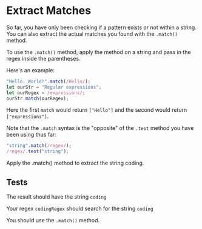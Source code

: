# Extract Matches

So far, you have only been checking if a pattern exists or not within a string. You can also extract the actual matches you found with the `.match()` method.

To use the `.match()` method, apply the method on a string and pass in the regex inside the parentheses.

Here's an example:

```javascript
"Hello, World!".match(/Hello/);
let ourStr = "Regular expressions";
let ourRegex = /expressions/;
ourStr.match(ourRegex);
```

Here the first `match` would return `["Hello"]` and the second would return `["expressions"]`.

Note that the `.match` syntax is the "opposite" of the `.test` method you have been using thus far:

```javascript
"string".match(/regex/);
/regex/.test("string");
```

Apply the .match() method to extract the string coding.

## Tests

The result should have the string `coding`

Your regex `codingRegex` should search for the string `coding`

You should use the `.match()` method.
